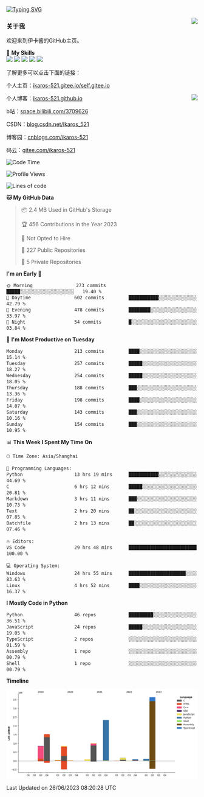 [![Typing SVG](https://readme-typing-svg.herokuapp.com?size=25&duration=2500&color=8C43EA&vCenter=true&width=200&height=40&lines=Hi+Welcome+%F0%9F%91%8B%F0%9F%8F%BB;I'm+Love丶伊卡洛斯)](https://git.io/typing-svg)

<a href="#">
  <img align="right" src="https://github-readme-stats.vercel.app/api?username=Ikaros-521&count_private=true&show_icons=true&bg_color=15,f2f7fd,E0EAFC" />
</a>

### 关于我

欢迎来到伊卡酱的GitHub主页。

🌟 **My Skills**  
![](https://img.shields.io/badge/-C-A8B9CC?style=flat-square&logo=C&logoColor=fff)
![](https://img.shields.io/badge/-Python-3776AB?style=flat-square&logo=Python&logoColor=fff)
![](https://img.shields.io/badge/-JavaScript-F7DF1E?style=flat-square&logo=JavaScript&logoColor=fff)
![](https://img.shields.io/badge/-C++-00599C?style=flat-square&logo=Cpp&logoColor=fff)
![](https://img.shields.io/badge/-Linux-000000?style=flat-square&logo=Linux&logoColor=fff)

了解更多可以点击下面的链接：  

个人主页：[ikaros-521.gitee.io/self.gitee.io](https://ikaros-521.gitee.io/self.gitee.io/)  

<img align='right' src="https://github.com/Ikaros-521/Ikaros-521/assets/40910637/3a5e50bc-91dc-4aa5-b7a0-8b27ad1c2b33" height="432">

个人博客：[ikaros-521.github.io](https://ikaros-521.github.io/)  

b站：[space.bilibili.com/3709626](https://space.bilibili.com/3709626)  

CSDN：[blog.csdn.net/Ikaros_521](https://blog.csdn.net/Ikaros_521)  

博客园：[cnblogs.com/ikaros-521](https://www.cnblogs.com/ikaros-521)  

码云：[gitee.com/ikaros-521](https://gitee.com/ikaros-521)  


<!--START_SECTION:waka-->
![Code Time](http://img.shields.io/badge/Code%20Time-315%20hrs%2037%20mins-blue)

![Profile Views](http://img.shields.io/badge/Profile%20Views-103-blue)

![Lines of code](https://img.shields.io/badge/From%20Hello%20World%20I%27ve%20Written-10.7%20million%20lines%20of%20code-blue)

**🐱 My GitHub Data** 

> 📦 2.4 MB Used in GitHub's Storage 
 > 
> 🏆 456 Contributions in the Year 2023
 > 
> 🚫 Not Opted to Hire
 > 
> 📜 227 Public Repositories 
 > 
> 🔑 5 Private Repositories 
 > 
**I'm an Early 🐤** 

```text
🌞 Morning                273 commits         █████░░░░░░░░░░░░░░░░░░░░   19.40 % 
🌆 Daytime                602 commits         ███████████░░░░░░░░░░░░░░   42.79 % 
🌃 Evening                478 commits         ████████░░░░░░░░░░░░░░░░░   33.97 % 
🌙 Night                  54 commits          █░░░░░░░░░░░░░░░░░░░░░░░░   03.84 % 
```
📅 **I'm Most Productive on Tuesday** 

```text
Monday                   213 commits         ████░░░░░░░░░░░░░░░░░░░░░   15.14 % 
Tuesday                  257 commits         █████░░░░░░░░░░░░░░░░░░░░   18.27 % 
Wednesday                254 commits         █████░░░░░░░░░░░░░░░░░░░░   18.05 % 
Thursday                 188 commits         ███░░░░░░░░░░░░░░░░░░░░░░   13.36 % 
Friday                   198 commits         ████░░░░░░░░░░░░░░░░░░░░░   14.07 % 
Saturday                 143 commits         ███░░░░░░░░░░░░░░░░░░░░░░   10.16 % 
Sunday                   154 commits         ███░░░░░░░░░░░░░░░░░░░░░░   10.95 % 
```


📊 **This Week I Spent My Time On** 

```text
🕑︎ Time Zone: Asia/Shanghai

💬 Programming Languages: 
Python                   13 hrs 19 mins      ███████████░░░░░░░░░░░░░░   44.69 % 
C                        6 hrs 12 mins       █████░░░░░░░░░░░░░░░░░░░░   20.81 % 
Markdown                 3 hrs 11 mins       ███░░░░░░░░░░░░░░░░░░░░░░   10.73 % 
Text                     2 hrs 20 mins       ██░░░░░░░░░░░░░░░░░░░░░░░   07.85 % 
Batchfile                2 hrs 13 mins       ██░░░░░░░░░░░░░░░░░░░░░░░   07.46 % 

🔥 Editors: 
VS Code                  29 hrs 48 mins      █████████████████████████   100.00 % 

💻 Operating System: 
Windows                  24 hrs 55 mins      █████████████████████░░░░   83.63 % 
Linux                    4 hrs 52 mins       ████░░░░░░░░░░░░░░░░░░░░░   16.37 % 
```

**I Mostly Code in Python** 

```text
Python                   46 repos            █████████░░░░░░░░░░░░░░░░   36.51 % 
JavaScript               24 repos            █████░░░░░░░░░░░░░░░░░░░░   19.05 % 
TypeScript               2 repos             ░░░░░░░░░░░░░░░░░░░░░░░░░   01.59 % 
Assembly                 1 repo              ░░░░░░░░░░░░░░░░░░░░░░░░░   00.79 % 
Shell                    1 repo              ░░░░░░░░░░░░░░░░░░░░░░░░░   00.79 % 
```



**Timeline**

![Lines of Code chart](https://raw.githubusercontent.com/Ikaros-521/Ikaros-521/main/assets/bar_graph.png)


 Last Updated on 26/06/2023 08:20:28 UTC
<!--END_SECTION:waka-->


<!--
**Ikaros-521/Ikaros-521** is a ✨ _special_ ✨ repository because its `README.md` (this file) appears on your GitHub profile.

Here are some ideas to get you started:

- 🔭 I’m currently working on ...
- 🌱 I’m currently learning ...
- 👯 I’m looking to collaborate on ...
- 🤔 I’m looking for help with ...
- 💬 Ask me about ...
- 📫 How to reach me: ...
- 😄 Pronouns: ...
- ⚡ Fun fact: ...
-->
